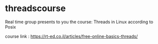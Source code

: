 # threadscourse

Real time group presents to you the course: Threads in Linux according to Posix

course link : https://rt-ed.co.il/articles/free-online-basics-threads/

